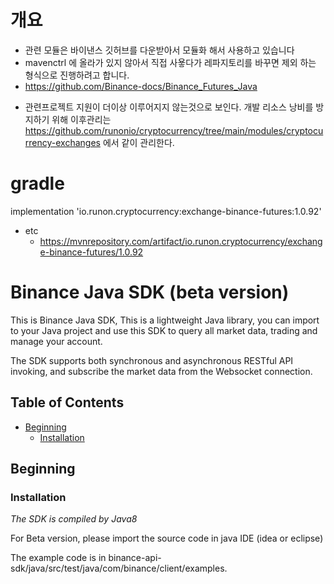 # 개요
* 관련 모듈은 바이낸스 깃허브를 다운받아서 모듈화 해서 사용하고 있습니다
* mavenctrl 에 올라가 있지 않아서 직접 사욯다가 레파지토리를 바꾸면 제외 하는 형식으로 진행하려고 합니다.
* https://github.com/Binance-docs/Binance_Futures_Java

- 관련프로젝트 지원이 더이상 이루어지지 않는것으로 보인다. 개발 리소스 낭비를 방지하기 위해 이후관리는 https://github.com/runonio/cryptocurrency/tree/main/modules/cryptocurrency-exchanges 에서 같이 관리한다.

# gradle
implementation 'io.runon.cryptocurrency:exchange-binance-futures:1.0.92'
- etc
  - https://mvnrepository.com/artifact/io.runon.cryptocurrency/exchange-binance-futures/1.0.92

# Binance Java SDK (beta version)

This is Binance Java SDK, This is a lightweight Java library, you can import to your Java project and use this SDK to query all market data, trading and manage your account.

The SDK supports both synchronous and asynchronous RESTful API invoking, and subscribe the market data from the Websocket connection.


## Table of Contents

- [Beginning](#Beginning)
  - [Installation](#Installation)


## Beginning

### Installation

*The SDK is compiled by Java8*

For Beta version, please import the source code in java IDE (idea or eclipse)

The example code is in binance-api-sdk/java/src/test/java/com/binance/client/examples.

